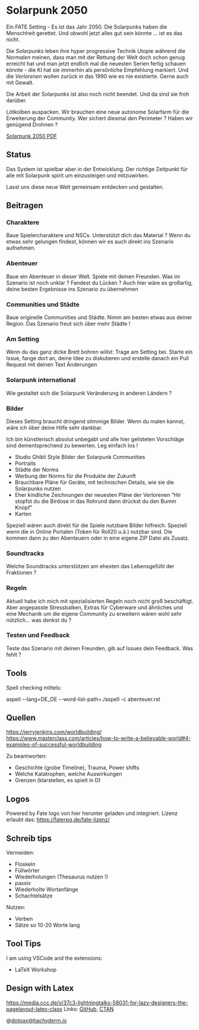 # Solarpunk 2050

Ein FATE Setting - Es ist das Jahr 2050. Die Solarpunks haben die Menschheit gerettet. Und obwohl jetzt alles gut sein könnte ... ist es das nicht.

Die *Solarpunks* leben ihre hyper progressive Technik Utopie während die *Normalen* meinen, dass man mit der Rettung der Welt doch schon genug erreicht hat und man jetzt endlich mal die neuesten Serien fertig schauen könnte - die KI hat sie immerhin als persönliche Empfehlung markiert. Und die *Verlorenen* wollen zurück in das 1990 wie es nie existierte. Gerne auch mit Gewalt.

Die Arbeit der Solarpunks ist also noch nicht beendet. Und da sind sie froh darüber.

Lötkolben auspacken. Wir brauchen eine neue autonome Solarfarm für die Erweiterung der Community. Wer sichert diesmal den Perimeter ? Haben wir genügend Drohnen ?

[Solarpunk 2050 PDF](https://github.com/Thorsten-Sick/Solarpunk2050/releases)

## Status

Das System ist spielbar aber in der Entwicklung. Der richtige Zeitpunkt für alle mit Solarpunk spirit um einzusteigen und mitzuwirken.

Lasst uns diese neue Welt gemeinsam entdecken und gestalten.

## Beitragen

### Charaktere

Baue Spielercharaktere und NSCs. Unterstützt dich das Material ? Wenn du etwas sehr gelungen findest, können wir es auch direkt ins Szenario aufnehmen.

### Abenteuer

Baue ein Abenteuer in dieser Welt. Spiele mit deinen Freunden. Was im Szenario ist noch unklar ? Fandest du Lücken ? Auch hier wäre es großartig, deine besten Ergebnisse ins Szenario zu übernehmen

### Communities und Städte

Baue originelle Communities und Städte. Nimm am besten etwas aus deiner Region. Das Szenario freut sich über mehr Städte !

### Am Setting

Wenn du das ganz dicke Brett bohren willst: Trage am Setting bei. Starte ein Issue, fange dort an, deine Idee zu diskutieren und erstelle danach ein Pull Request mit deinen Text Änderungen

### Solarpunk international

Wie gestaltet sich die Solarpunk Veränderung in anderen Ländern ?

### Bilder

Dieses Setting braucht dringend stimmige Bilder. Wenn du malen kannst, wäre ich über deine Hilfe sehr dankbar.

Ich bin künstlerisch absolut unbegabt und alle hier gelisteten Vorschläge sind dementsprechend zu bewerten. Leg einfach los !

* Studio Ghibli Style Bilder der Solarpunk Communities
* Portraits
* Städte der Norms
* Werbung der Norms für die Produkte der Zukunft
* Brauchbare Pläne für Geräte, mit technischen Details, wie sie die Solarpunks nutzen
* Eher kindliche Zeichnungen der neuesten Pläne der Verlorenen "Hir stopfst du die Birdose in das Rohrund dann drückst du den Bumm Knopf"
* Karten

Speziell wären auch direkt für die Spiele nutzbare Bilder hilfreich. Speziell wenn die in Online Portalen (Token für Roll20 u.ä.) nutzbar sind. Die kommen dann zu den Abenteuern oder in eine eigene ZIP Datei als Zusatz.

### Soundtracks

Welche Soundtracks unterstützen am ehesten das Lebensgefühl der Fraktionen ?

### Regeln

Aktuell habe ich mich mit spezialisierten Regeln noch nicht groß beschäftigt. Aber angepasste Stressbalken, Extras für Cyberware und ähnliches und eine Mechanik um die eigene Community zu erweitern wären wohl sehr nützlich... was denkst du ?

### Testen und Feedback

Teste das Szenario mit deinen Freunden, gib auf Issues dein Feedback. Was fehlt ?

## Tools

Spell checking mittels:

aspell --lang=DE_DE --word-list-path=./aspell -c abenteuer.rst

## Quellen

https://jerryjenkins.com/worldbuilding/
https://www.masterclass.com/articles/how-to-write-a-believable-world#4-examples-of-successful-worldbuilding

Zu beantworten:

* Geschichte (grobe Timeline), Trauma, Power shifts
* Welche Katatrophen, welche Auswirkungen
* Grenzen (klarstellen, es spielt in D)

## Logos

Powered by Fate logo von hier herunter geladen und integriert. Lizenz erlaubt das: https://faterpg.de/fate-lizenz/

## Schreib tips

Vermeiden:

* Floskeln
* Füllwörter
* Wiederholungen (Thesaurus nutzen !)
* passiv
* Wiederholte Wortanfänge
* Schachtelsätze

Nutzen:
* Verben
* Sätze so 10-20 Worte lang

## Tool Tips

I am using VSCode and the extensions:

* LaTeX Workshop


## Design with Latex

https://media.ccc.de/v/37c3-lightningtalks-58031-for-lazy-designers-the-pagelayout-latex-class
Links: [GitHub](https://github.com/friedemannbartels/latex-pagelayout), [CTAN](https://www.ctan.org/pkg/pagelayout)

@dotpax@hachyderm.io
